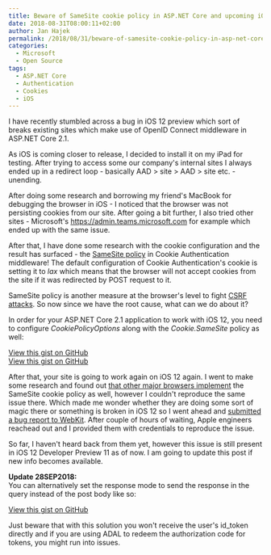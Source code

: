 ```yaml
---
title: Beware of SameSite cookie policy in ASP.NET Core and upcoming iOS 12
date: 2018-08-31T08:00:11+02:00
author: Jan Hajek
permalink: /2018/08/31/beware-of-samesite-cookie-policy-in-asp-net-core-and-upcoming-ios-12/
categories:
  - Microsoft
  - Open Source
tags:
  - ASP.NET Core
  - Authentication
  - Cookies
  - iOS
---
```


<p>I have recently stumbled across a bug in iOS 12 preview which sort of breaks existing sites which make use of OpenID Connect middleware in ASP.NET Core 2.1.</p>

<!--more-->

<p>As iOS is coming closer to release, I decided to install it on my iPad for testing. After trying to access some our company's internal sites I always ended up in a redirect loop - basically AAD &gt; site &gt; AAD &gt; site etc. - unending.</p>

<p>After doing some research and borrowing my friend's MacBook for debugging the browser in iOS - I noticed that the browser was not persisting cookies from our site. After going a bit further, I also tried other sites - Microsoft's <a href="https://admin.teams.microsoft.com">https://admin.teams.microsoft.com</a> for example which ended up with the same issue.</p>

<p>After that, I have done some research with the cookie configuration and the result has surfaced - the <a href="https://www.owasp.org/index.php/SameSite">SameSite policy</a>&nbsp;in Cookie Authentication middleware! The default configuration of Cookie Authentication's cookie is setting it to&nbsp;<em>lax</em> which means that the browser will not accept cookies from the site if it was redirected by POST request to it.</p>

<p>SameSite policy is another measure at the browser's level to fight <a href="https://cs.wikipedia.org/wiki/Cross-site_request_forgery">CSRF attacks</a>. So now since we have the root cause, what can we do about it?</p>

<p>In order for your ASP.NET Core 2.1 application to work with iOS 12, you need to configure&nbsp;<em>CookiePolicyOptions</em> along with the&nbsp;<em>Cookie.SameSite</em> policy as well:</p>
<div class="wp-block-coblocks-gist"><script src="https://gist.github.com/hajekj/17ab3a7a18b1ad545ff000252dc35451.js?file=700-1.cs"></script><noscript><a href="https://gist.github.com/hajekj/17ab3a7a18b1ad545ff000252dc35451#file-700-1-cs">View this gist on GitHub</a></noscript></div>
<div class="wp-block-coblocks-gist"><script src="https://gist.github.com/hajekj/17ab3a7a18b1ad545ff000252dc35451.js?file=700-2.cs"></script><noscript><a href="https://gist.github.com/hajekj/17ab3a7a18b1ad545ff000252dc35451#file-700-2-cs">View this gist on GitHub</a></noscript></div>

<p>After that, your site is going to work again on iOS 12 again. I went to make some research and found out <a href="https://caniuse.com/#feat=same-site-cookie-attribute">that other major browsers implement</a> the SameSite cookie policy as well, however I couldn't reproduce the same issue there. Which made me wonder whether they are doing some sort of magic there or something is broken in iOS 12 so I went ahead and <a href="https://bugs.webkit.org/show_bug.cgi?id=188165">submitted a bug report to WebKit</a>. After couple of hours of waiting, Apple engineers reachead out and I provided them with credentials to reproduce the issue.</p>

<p>So far, I haven't heard back from them yet, however this issue is still present in iOS 12 Developer Preview 11 as of now. I am going to update this post if new info becomes available.</p>

<p><strong>Update 28SEP2018:</strong><br>You can alternatively set the response mode to send the response in the query instead of the post body like so:</p>
<div class="wp-block-coblocks-gist"><script src="https://gist.github.com/hajekj/17ab3a7a18b1ad545ff000252dc35451.js?file=700-3.cs"></script><noscript><a href="https://gist.github.com/hajekj/17ab3a7a18b1ad545ff000252dc35451#file-700-3-cs">View this gist on GitHub</a></noscript></div>

<p>Just beware that with this solution you won't receive the user's id_token directly and if you are using ADAL to redeem the authorization code for tokens, you might run into issues.</p>
